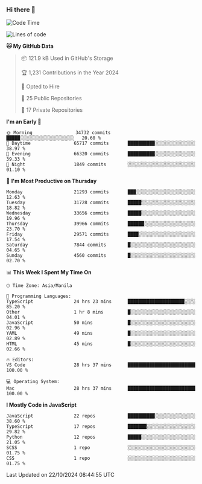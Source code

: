 ### Hi there 👋

<!--START_SECTION:waka-->
![Code Time](http://img.shields.io/badge/Code%20Time-1%2C225%20hrs%2029%20mins-blue)

![Lines of code](https://img.shields.io/badge/From%20Hello%20World%20I%27ve%20Written-67.2%20million%20lines%20of%20code-blue)

**🐱 My GitHub Data** 

> 📦 121.9 kB Used in GitHub's Storage 
 > 
> 🏆 1,231 Contributions in the Year 2024
 > 
> 💼 Opted to Hire
 > 
> 📜 25 Public Repositories 
 > 
> 🔑 17 Private Repositories 
 > 
**I'm an Early 🐤** 

```text
🌞 Morning                34732 commits       █████░░░░░░░░░░░░░░░░░░░░   20.60 % 
🌆 Daytime                65717 commits       ██████████░░░░░░░░░░░░░░░   38.97 % 
🌃 Evening                66320 commits       ██████████░░░░░░░░░░░░░░░   39.33 % 
🌙 Night                  1849 commits        ░░░░░░░░░░░░░░░░░░░░░░░░░   01.10 % 
```
📅 **I'm Most Productive on Thursday** 

```text
Monday                   21293 commits       ███░░░░░░░░░░░░░░░░░░░░░░   12.63 % 
Tuesday                  31728 commits       █████░░░░░░░░░░░░░░░░░░░░   18.82 % 
Wednesday                33656 commits       █████░░░░░░░░░░░░░░░░░░░░   19.96 % 
Thursday                 39966 commits       ██████░░░░░░░░░░░░░░░░░░░   23.70 % 
Friday                   29571 commits       ████░░░░░░░░░░░░░░░░░░░░░   17.54 % 
Saturday                 7844 commits        █░░░░░░░░░░░░░░░░░░░░░░░░   04.65 % 
Sunday                   4560 commits        █░░░░░░░░░░░░░░░░░░░░░░░░   02.70 % 
```


📊 **This Week I Spent My Time On** 

```text
🕑︎ Time Zone: Asia/Manila

💬 Programming Languages: 
TypeScript               24 hrs 23 mins      █████████████████████░░░░   85.20 % 
Other                    1 hr 8 mins         █░░░░░░░░░░░░░░░░░░░░░░░░   04.01 % 
JavaScript               50 mins             █░░░░░░░░░░░░░░░░░░░░░░░░   02.96 % 
YAML                     49 mins             █░░░░░░░░░░░░░░░░░░░░░░░░   02.89 % 
HTML                     45 mins             █░░░░░░░░░░░░░░░░░░░░░░░░   02.66 % 

🔥 Editors: 
VS Code                  28 hrs 37 mins      █████████████████████████   100.00 % 

💻 Operating System: 
Mac                      28 hrs 37 mins      █████████████████████████   100.00 % 
```

**I Mostly Code in JavaScript** 

```text
JavaScript               22 repos            ██████████░░░░░░░░░░░░░░░   38.60 % 
TypeScript               17 repos            ███████░░░░░░░░░░░░░░░░░░   29.82 % 
Python                   12 repos            █████░░░░░░░░░░░░░░░░░░░░   21.05 % 
SCSS                     1 repo              ░░░░░░░░░░░░░░░░░░░░░░░░░   01.75 % 
CSS                      1 repo              ░░░░░░░░░░░░░░░░░░░░░░░░░   01.75 % 
```




 Last Updated on 22/10/2024 08:44:55 UTC
<!--END_SECTION:waka-->

